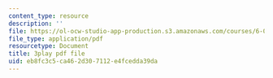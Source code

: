 ```yaml
---
content_type: resource
description: ''
file: https://ol-ocw-studio-app-production.s3.amazonaws.com/courses/6-042j-mathematics-for-computer-science-fall-2010/eb8fc3c5ca462d307112e4fcedda39da_TWBB-JlmYUc.pdf
file_type: application/pdf
resourcetype: Document
title: 3play pdf file
uid: eb8fc3c5-ca46-2d30-7112-e4fcedda39da
---
```


